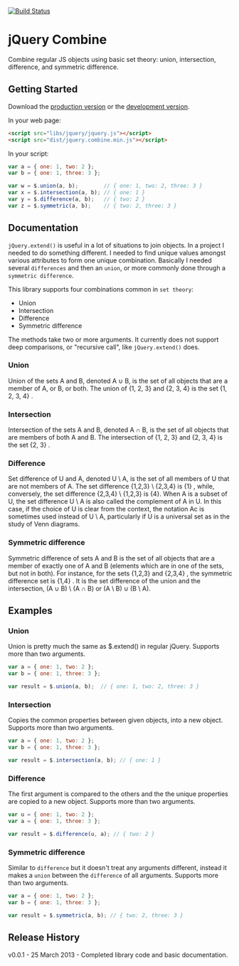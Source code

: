 [![Build Status](https://travis-ci.org/seriema/jquery.combine.png?branch=master)](https://travis-ci.org/seriema/jquery.combine)

# jQuery Combine

Combine regular JS objects using basic set theory: union, intersection, difference, and symmetric difference.

## Getting Started
Download the [production version][min] or the [development version][max].

[min]: https://raw.github.com/seriema/jquery.combine/master/dist/jquery.combine.min.js
[max]: https://raw.github.com/seriema/jquery.combine/master/dist/jquery.combine.js

In your web page:

```html
<script src="libs/jquery/jquery.js"></script>
<script src="dist/jquery.combine.min.js"></script>
```

In your script:

```javascript
var a = { one: 1, two: 2 };
var b = { one: 1, three: 3 };

var w = $.union(a, b);        // { one: 1, two: 2, three: 3 }
var x = $.intersection(a, b); // { one: 1 }
var y = $.difference(a, b);   // { two: 2 }
var z = $.symmetric(a, b);    // { two: 2, three: 3 }
```

## Documentation
`jQuery.extend()` is useful in a lot of situations to join objects. In a project I needed to do something different. I needed to find unique values amongst various attributes to form one unique combination. Basically I needed several `differences` and then an `union`, or more commonly done through a `symmetric difference`.

This library supports four combinations common in `set theory`:
* Union
* Intersection
* Difference
* Symmetric difference

The methods take two or more arguments. It currently does not support deep comparisons, or "recursive call", like `jQuery.extend()` does.

### Union
Union of the sets A and B, denoted A ∪ B, is the set of all objects that are a member of A, or B, or both. The union of {1, 2, 3} and {2, 3, 4} is the set {1, 2, 3, 4} .

### Intersection
Intersection of the sets A and B, denoted A ∩ B, is the set of all objects that are members of both A and B. The intersection of {1, 2, 3} and {2, 3, 4} is the set {2, 3} .

### Difference
Set difference of U and A, denoted U \ A, is the set of all members of U that are not members of A. The set difference {1,2,3} \ {2,3,4} is {1} , while, conversely, the set difference {2,3,4} \ {1,2,3} is {4}. When A is a subset of U, the set difference U \ A is also called the complement of A in U. In this case, if the choice of U is clear from the context, the notation Ac is sometimes used instead of U \ A, particularly if U is a universal set as in the study of Venn diagrams.

### Symmetric difference
Symmetric difference of sets A and B is the set of all objects that are a member of exactly one of A and B (elements which are in one of the sets, but not in both). For instance, for the sets {1,2,3} and {2,3,4} , the symmetric difference set is {1,4} . It is the set difference of the union and the intersection, (A ∪ B) \ (A ∩ B) or (A \ B) ∪ (B \ A).

## Examples

### Union
Union is pretty much the same as $.extend() in regular jQuery. Supports more than two arguments.
```javascript
var a = { one: 1, two: 2 };
var b = { one: 1, three: 3 };

var result = $.union(a, b);  // { one: 1, two: 2, three: 3 }
```

### Intersection
Copies the common properties between given objects, into a new object. Supports more than two arguments.
```javascript
var a = { one: 1, two: 2 };
var b = { one: 1, three: 3 };

var result = $.intersection(a, b); // { one: 1 }
```

### Difference
The first argument is compared to the others and the the unique properties are copied to a new object. Supports more than two arguments.
```javascript
var u = { one: 1, two: 2 };
var a = { one: 1, three: 3 };

var result = $.difference(u, a); // { two: 2 }
```

### Symmetric difference
Similar to `difference` but it doesn't treat any arguments different, instead it makes a `union` between the `difference` of all arguments. Supports more than two arguments.
```javascript
var a = { one: 1, two: 2 };
var b = { one: 1, three: 3 };

var result = $.symmetric(a, b); // { two: 2, three: 3 }
```



## Release History
v0.0.1 - 25 March 2013 - Completed library code and basic documentation.
